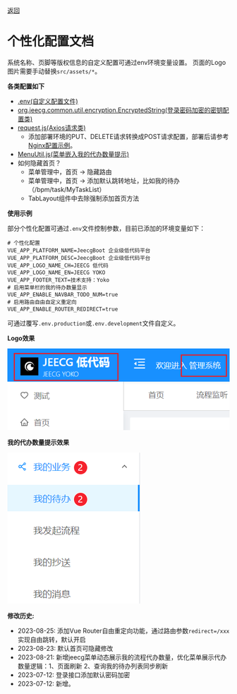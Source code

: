 [返回](../)

# 个性化配置文档

系统名称、页脚等版权信息的自定义配置可通过env环境变量设置。
页面的Logo图片需要手动替换`src/assets/*`。

**各类配置如下** 
* [.env(自定义配置文件)](https://github.com/yoko-murasame/ant-design-vue-jeecg/blob/yoko/.env)
* [org.jeecg.common.util.encryption.EncryptedString(登录密码加密的密钥配置类)](https://github.com/yoko-murasame/jeecg-boot/blob/yoko-3.4.3last//jeecg-boot-base-core/src/main/java/org/jeecg/common/util/encryption/EncryptedString.java)
* [request.js(Axios请求类)](https://github.com/yoko-murasame/ant-design-vue-jeecg/blob/yoko/src/utils/request.js)
  * 添加部署环境的PUT、DELETE请求转换成POST请求配置，部署后请参考[Nginx配置示例](https://github.com/yoko-murasame/jeecg-boot/blob/yoko-3.4.3last/docs/DevOps/nginx)。
* [MenuUtil.js(菜单嵌入我的代办数量提示)](https://github.com/yoko-murasame/ant-design-vue-jeecg/blob/yoko/src/components/yoko/utils/MenuUtil.js)
* 如何隐藏首页？
  * 菜单管理中，首页 -> 隐藏路由
  * 菜单管理中，首页 -> 添加默认跳转地址，比如我的待办（/bpm/task/MyTaskList）
  * TabLayout组件中去除强制添加首页方法

**使用示例**

部分个性化配置可通过`.env`文件控制参数，目前已添加的环境变量如下：

```properties
# 个性化配置
VUE_APP_PLATFORM_NAME=JeecgBoot 企业级低代码平台
VUE_APP_PLATFORM_DESC=JeecgBoot 企业级低代码平台
VUE_APP_LOGO_NAME_CH=JEECG 低代码
VUE_APP_LOGO_NAME_EN=JEECG YOKO
VUE_APP_FOOTER_TEXT=技术支持：Yoko
# 启用菜单栏的我的待办数量显示
VUE_APP_ENABLE_NAVBAR_TODO_NUM=true
# 启用路由自由自定义重定向
VUE_APP_ENABLE_ROUTER_REDIRECT=true
```

可通过覆写`.env.production`或`.env.development`文件自定义。

**Logo效果**

![2023-08-21_14-42-17.png](./assets/个性化配置文档-1692600227635.png)

**我的代办数量提示效果**

![2023-08-21_15-23-42.png](./assets/个性化配置文档-1692602624011.png)

**修改历史:**
* 2023-08-25: 添加Vue Router自由重定向功能，通过路由参数`redirect=/xxx`实现自由跳转，默认开启
* 2023-08-23: 默认首页可隐藏修改
* 2023-08-21: 新增jeecg菜单动态展示我的流程代办数量，优化菜单展示代办数量逻辑：1、页面刷新 2、查询我的待办列表同步刷新
* 2023-07-12: 登录接口添加默认密码加密
* 2023-07-12: 新增。
